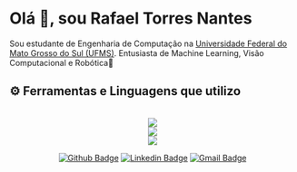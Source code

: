 # Olá 👋, sou Rafael Torres Nantes

Sou estudante de Engenharia de Computação na [Universidade Federal do Mato Grosso do Sul (UFMS)](https://www.ufms.br/). 
Entusiasta de Machine Learning, Visão Computacional e Robótica🤖

## ⚙️ Ferramentas e Linguagens que utilizo
<br>
<div align="center">
  <a href="https://skillicons.dev">
    <img src="https://skillicons.dev/icons?i=js,python,java" /> <br/>
    <img src="https://skillicons.dev/icons?i=html,css,postgresql" /> <br/>
    <img src="https://skillicons.dev/icons?i=git,nodejs,vscode"/>
  </a>
</div>  

<div align="center">
  
  [![Github Badge](http://img.shields.io/badge/-Github-black?style=for-the-badge&logo=github&link=https://github.com/rafael-torres-nantes/)](https://github.com/rafael-torres-nantes) 
  [![Linkedin Badge](https://img.shields.io/badge/-LinkedIn-blue?style=for-the-badge&logo=Linkedin&logoColor=white&link=https://www.linkedin.com/in/rafael-torres-nantes-6437402b9/)](https://www.linkedin.com/in/rafael-torres-nantes-6437402b9/)
  [![Gmail Badge](https://img.shields.io/badge/-Gmail-d14836?style=for-the-badge&logo=Gmail&logoColor=white&link=mailto:va014863@gmail.com)](mailto:rafatorresnantes.@gmail.com)

</div>  
